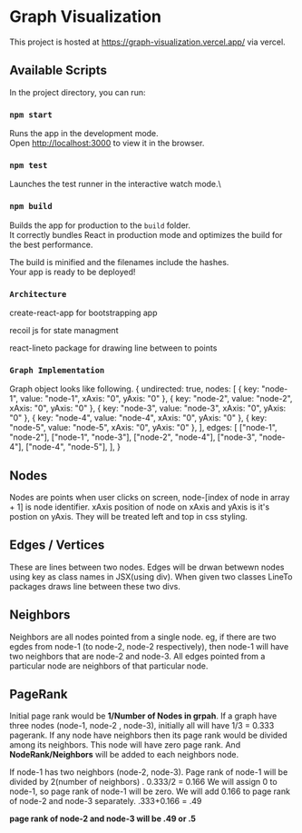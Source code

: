 # Graph Visualization

This project is hosted at https://graph-visualization.vercel.app/ via vercel.

## Available Scripts

In the project directory, you can run:

### `npm start`

Runs the app in the development mode.\
Open [http://localhost:3000](http://localhost:3000) to view it in the browser.


### `npm test`

Launches the test runner in the interactive watch mode.\

### `npm build`

Builds the app for production to the `build` folder.\
It correctly bundles React in production mode and optimizes the build for the best performance.

The build is minified and the filenames include the hashes.\
Your app is ready to be deployed!

### `Architecture`

create-react-app for bootstrapping app

recoil js for state managment

react-lineto package for drawing line between to points

### `Graph Implementation`

Graph object looks like following.
 {
  undirected: true,
  nodes: [
    { key: "node-1", value: "node-1", xAxis: "0", yAxis: "0" },
    { key: "node-2", value: "node-2", xAxis: "0", yAxis: "0" },
    { key: "node-3", value: "node-3", xAxis: "0", yAxis: "0" },
    { key: "node-4", value: "node-4", xAxis: "0", yAxis: "0" },
    { key: "node-5", value: "node-5", xAxis: "0", yAxis: "0" },
  ],
  edges: [
    ["node-1", "node-2"],
    ["node-1", "node-3"],
    ["node-2", "node-4"],
    ["node-3", "node-4"],
    ["node-4", "node-5"],
  ],
}

## Nodes 
Nodes are points when user clicks on screen, node-[index of node in array + 1] is node identifier.
xAxis position of node on xAxis and yAxis is it's postion on yAxis. They will be treated left and top in css styling.


## Edges / Vertices 
These are lines between two nodes. Edges will be drwan betwewn nodes using key as class names in JSX(using div). When given two classes LineTo packages draws line between these two divs. 

## Neighbors 
Neighbors are all nodes pointed from a single node. eg, if there are two egdes from node-1 (to node-2, node-2 respectively), then node-1 will have two neighbors that are node-2 and node-3. All edges pointed from a particular node are neighbors of that particular node.

## PageRank 
Initial page rank would be **1/Number of Nodes in grpah**.
If a graph have three nodes (node-1, node-2 , node-3), initially all will have 1/3 = 0.333 pagerank.
If any node have neighbors then its page rank would be divided among its neighbors. This node will have zero page rank. And **NodeRank/Neighbors** will be added to each neighbors node.

If node-1 has two neighbors (node-2, node-3).
Page rank of node-1 will be divided by 2(number of neighbors) . 0.333/2 = 0.166
We will assign 0 to node-1, so page rank of node-1 will be zero.
We will add 0.166 to page rank of node-2 and node-3 separately. .333+0.166 = .49

**page rank of node-2 and node-3 will be .49 or .5**



